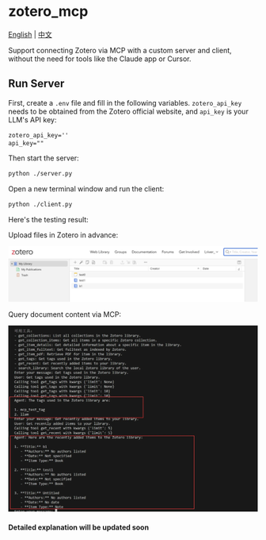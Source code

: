 # zotero_mcp
[English](./README.md) | [中文](./README_zh.md)

Support connecting Zotero via MCP with a custom server and client, without the need for tools like the Claude app or Cursor.

## Run Server

First, create a `.env` file and fill in the following variables. `zotero_api_key` needs to be obtained from the Zotero official website, and `api_key` is your LLM's API key:

```
zotero_api_key=''
api_key=""
```

Then start the server:
```bash
python ./server.py
```

Open a new terminal window and run the client:
```bash
python ./client.py
```

Here's the testing result:

Upload files in Zotero in advance:

![Zotero upload screenshot](image.png)

Query document content via MCP:

![Query document content screenshot](image-1.png)

#### Detailed explanation will be updated soon
